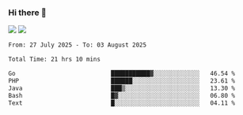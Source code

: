 ### Hi there 👋️

![](https://komarev.com/ghpvc/?username=Loner1024)
![](https://hit.yhype.me/github/profile?account_id=20189164)

<!--START_SECTION:waka-->

```txt
From: 27 July 2025 - To: 03 August 2025

Total Time: 21 hrs 10 mins

Go                           ███████████▓░░░░░░░░░░░░░   46.54 %
PHP                          ██████░░░░░░░░░░░░░░░░░░░   23.61 %
Java                         ███▒░░░░░░░░░░░░░░░░░░░░░   13.30 %
Bash                         █▓░░░░░░░░░░░░░░░░░░░░░░░   06.80 %
Text                         █░░░░░░░░░░░░░░░░░░░░░░░░   04.11 %
```

<!--END_SECTION:waka-->



